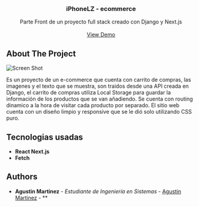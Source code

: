 <br/>
<p align="center">
  <h3 align="center">iPhoneLZ - ecommerce</h3>

  <p align="center">
    Parte Front de un proyecto full stack creado con Django y Next.js
    <br/>
    <br/>
    <a href="https://iphonelz-react.vercel.app">View Demo</a>
  </p>
</p>



## About The Project

![Screen Shot](https://res.cloudinary.com/dfwb0gsgo/image/upload/v1693417919/q55yqyomqy8wwgxxebb3.png)

Es un proyecto de un e-commerce que cuenta con carrito de compras, las imagenes y el texto que se muestra, son traidos desde una API creada en Django, el carrito de compras utiliza Local Storage para guardar la información de los productos que se van añadiendo. Se cuenta con routing dinamico a la hora de visitar cada producto por separado. El sitio web cuenta con un diseño limpio y responsive que se le dió solo utilizando CSS puro.


## Tecnologias usadas
* **React Next.js**
* **Fetch**

## Authors

* **Agustin Martinez** - *Estudiante de Ingeniería en Sistemas* - [Agustin Martinez](https://github.com/agustintmm) - **

